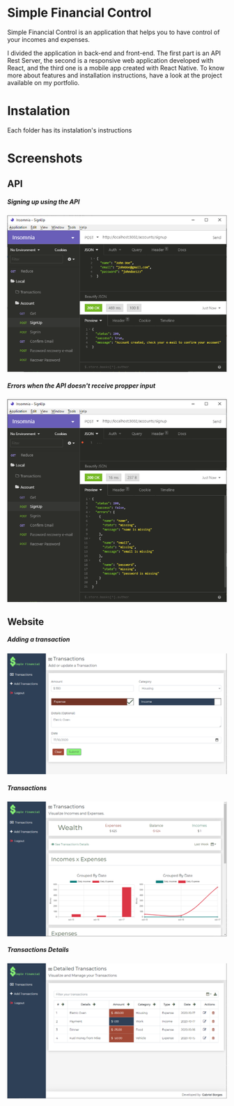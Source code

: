 # Simple Financial Control #
Simple Financial Control is an application that helps you to have control of your incomes and expenses.

I divided the application in back-end and front-end. The first part is an API Rest Server, the second is a responsive web application developed with React, and the third one is a mobile app created with React Native. To know more about features and installation instructions, have a look at the project available on my portfolio.

# Instalation #

Each folder has its instalation's instructions

# Screenshots #

## API ##

##### Signing up using the API #####
![api-signup](/screenshots/api-signup.png)

##### Errors when the API doesn't receive propper input #####
![api-signup-error](/screenshots/api-signup-error.png)


## Website ##

##### Adding a transaction #####
![frontend-transaction-add](/screenshots/addTransaction.png)

##### Transactions #####
![frontend-transaction-add](/screenshots/home.png)

##### Transactions Details #####
![frontend-transaction-add](/screenshots/details.png)
